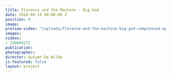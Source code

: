 ```yaml
---
title: Florence and the Machine - Big God
date: 2018-09-19 00:00:00 Z
position: 0
image:
preview-video: "/uploads/florence-and-the-machine-big-god-compressed.mp4"
images: 
videos:
- 290600272
publication:
photographer:
director: Autumn De Wilde
is-featured: false
layout: project
---
```


